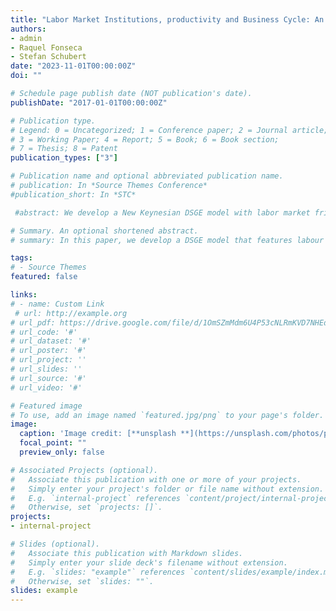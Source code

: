 ```yaml
---
title: "Labor Market Institutions, productivity and Business Cycle: An application to Italy"
authors: 
- admin
- Raquel Fonseca
- Stefan Schubert
date: "2023-11-01T00:00:00Z"
doi: ""

# Schedule page publish date (NOT publication's date).
publishDate: "2017-01-01T00:00:00Z"

# Publication type.
# Legend: 0 = Uncategorized; 1 = Conference paper; 2 = Journal article;
# 3 = Working Paper; 4 = Report; 5 = Book; 6 = Book section;
# 7 = Thesis; 8 = Patent
publication_types: ["3"]

# Publication name and optional abbreviated publication name.
# publication: In *Source Themes Conference*
#publication_short: In *STC*

 #abstract: We develop a New Keynesian DSGE model with labor market frictions to assess to what extent changes in labor market institutions (LMI) affect the cyclicality and the dynamics of productivity and by how much LMI account for business cycle fluctuations in Italy. 

# Summary. An optional shortened abstract.
# summary: In this paper, we develop a DSGE model that features labour market frictions and wage rigidities to assess the relevance of several structural shocks on labour  #market dynamics and the business cycle in Italy

tags:
# - Source Themes
featured: false

links:
# - name: Custom Link
 # url: http://example.org
# url_pdf: https://drive.google.com/file/d/1OmSZmMdm6U4P53cNLRmKVD7NHEdE9fs_/view?usp=sharing
# url_code: '#'
# url_dataset: '#'
# url_poster: '#'
# url_project: ''
# url_slides: ''
# url_source: '#'
# url_video: '#'

# Featured image
# To use, add an image named `featured.jpg/png` to your page's folder. 
image:
  caption: 'Image credit: [**unsplash **](https://unsplash.com/photos/pLCdAaMFLTE)'
  focal_point: ""
  preview_only: false

# Associated Projects (optional).
#   Associate this publication with one or more of your projects.
#   Simply enter your project's folder or file name without extension.
#   E.g. `internal-project` references `content/project/internal-project/index.md`.
#   Otherwise, set `projects: []`.
projects:
- internal-project

# Slides (optional).
#   Associate this publication with Markdown slides.
#   Simply enter your slide deck's filename without extension.
#   E.g. `slides: "example"` references `content/slides/example/index.md`.
#   Otherwise, set `slides: ""`.
slides: example
---
```

